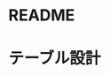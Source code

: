 # README

# テーブル設計

<!-- ## users テーブル

| Column             | Type   | Options                |
| ------------------ | ------ | -----------            |
| nickname           | string | null: false            |
| email              | string | null: false default: ""|
| encrypted_password | string | null: false default: ""|
| name_last          | string | null: false            |
| name_first         | string | null: false            |
| name_kana_ last    | string | null: false            |
| name_kana_first    | string | null: false            |
| birthday           | integer| null: false            |



